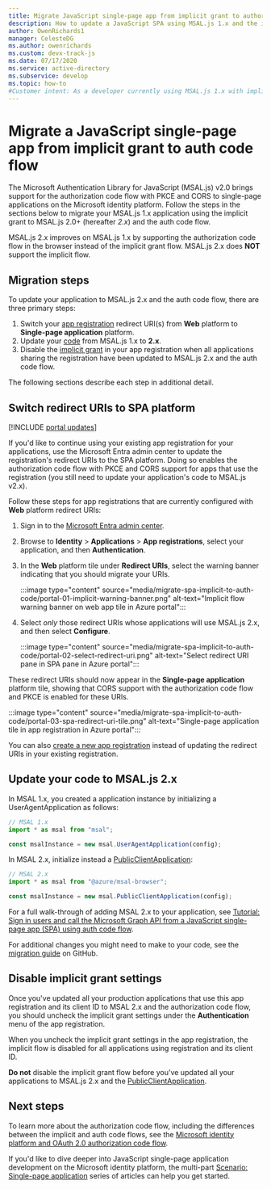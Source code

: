 ```yaml
---
title: Migrate JavaScript single-page app from implicit grant to authorization code flow
description: How to update a JavaScript SPA using MSAL.js 1.x and the implicit grant flow to MSAL.js 2.x and the authorization code flow with PKCE and CORS support.
author: OwenRichards1
manager: CelesteDG
ms.author: owenrichards
ms.custom: devx-track-js
ms.date: 07/17/2020
ms.service: active-directory
ms.subservice: develop
ms.topic: how-to
#Customer intent: As a developer currently using MSAL.js 1.x with implicit grant flow, I want to migrate my JavaScript single-page app to MSAL.js 2.x with auth code flow, so that I can improve security and take advantage of new features like PKCE and CORS support.
---
```


# Migrate a JavaScript single-page app from implicit grant to auth code flow

The Microsoft Authentication Library for JavaScript (MSAL.js) v2.0 brings support for the authorization code flow with PKCE and CORS to single-page applications on the Microsoft identity platform. Follow the steps in the sections below to migrate your MSAL.js 1.x application using the implicit grant to MSAL.js 2.0+ (hereafter *2.x*) and the auth code flow.

MSAL.js 2.x improves on MSAL.js 1.x by supporting the authorization code flow in the browser instead of the implicit grant flow. MSAL.js 2.x does **NOT** support the implicit flow.

## Migration steps

To update your application to MSAL.js 2.x and the auth code flow, there are three primary steps:

1. Switch your [app registration](#switch-redirect-uris-to-spa-platform) redirect URI(s) from **Web** platform to **Single-page application** platform.
1. Update your [code](#switch-redirect-uris-to-spa-platform) from MSAL.js 1.x to **2.x**.
1. Disable the [implicit grant](#disable-implicit-grant-settings) in your app registration when all applications sharing the registration have been updated to MSAL.js 2.x and the auth code flow.

The following sections describe each step in additional detail.

## Switch redirect URIs to SPA platform

[!INCLUDE [portal updates](~/includes/portal-update.md)]

If you'd like to continue using your existing app registration for your applications, use the Microsoft Entra admin center to update the registration's redirect URIs to the SPA platform. Doing so enables the authorization code flow with PKCE and CORS support for apps that use the registration (you still need to update your application's code to MSAL.js v2.x).

Follow these steps for app registrations that are currently configured with **Web** platform redirect URIs:

1. Sign in to the [Microsoft Entra admin center](https://entra.microsoft.com).
1. Browse to **Identity** >  **Applications** > **App registrations**, select your application, and then **Authentication**.
1. In the **Web** platform tile under **Redirect URIs**, select the warning banner indicating that you should migrate your URIs.

    :::image type="content" source="media/migrate-spa-implicit-to-auth-code/portal-01-implicit-warning-banner.png" alt-text="Implicit flow warning banner on web app tile in Azure portal":::
1. Select *only* those redirect URIs whose applications will use MSAL.js 2.x, and then select **Configure**.

    :::image type="content" source="media/migrate-spa-implicit-to-auth-code/portal-02-select-redirect-uri.png" alt-text="Select redirect URI pane in SPA pane in Azure portal":::

These redirect URIs should now appear in the **Single-page application** platform tile, showing that CORS support with the authorization code flow and PKCE is enabled for these URIs.

:::image type="content" source="media/migrate-spa-implicit-to-auth-code/portal-03-spa-redirect-uri-tile.png" alt-text="Single-page application tile in app registration in Azure portal":::

You can also [create a new app registration](scenario-spa-app-registration.md) instead of updating the redirect URIs in your existing registration.

## Update your code to MSAL.js 2.x

In MSAL 1.x, you created a application instance by initializing a UserAgentApplication as follows:

```javascript
// MSAL 1.x
import * as msal from "msal";

const msalInstance = new msal.UserAgentApplication(config);
```

In MSAL 2.x, initialize instead a [PublicClientApplication][msal-js-publicclientapplication]:

```javascript
// MSAL 2.x
import * as msal from "@azure/msal-browser";

const msalInstance = new msal.PublicClientApplication(config);
```

For a full walk-through of adding MSAL 2.x to your application, see [Tutorial: Sign in users and call the Microsoft Graph API from a JavaScript single-page app (SPA) using auth code flow](tutorial-v2-javascript-auth-code.md).

For additional changes you might need to make to your code, see the [migration guide](https://github.com/AzureAD/microsoft-authentication-library-for-js/blob/dev/lib/msal-browser/docs/v1-migration.md) on GitHub.

## Disable implicit grant settings

Once you've updated all your production applications that use this app registration and its client ID to MSAL 2.x and the authorization code flow, you should uncheck the implicit grant settings under the **Authentication** menu of the app registration.

When you uncheck the implicit grant settings in the app registration, the implicit flow is disabled for all applications using registration and its client ID.

**Do not** disable the implicit grant flow before you've updated all your applications to MSAL.js 2.x and the [PublicClientApplication][msal-js-publicclientapplication].

## Next steps

To learn more about the authorization code flow, including the differences between the implicit and auth code flows, see the [Microsoft identity platform and OAuth 2.0 authorization code flow](v2-oauth2-auth-code-flow.md).

If you'd like to dive deeper into JavaScript single-page application development on the Microsoft identity platform, the multi-part [Scenario: Single-page application](scenario-spa-overview.md) series of articles can help you get started.

<!-- LINKS - external -->
[msal-js-publicclientapplication]: https://azuread.github.io/microsoft-authentication-library-for-js/ref/classes/_azure_msal_node.PublicClientApplication.html
